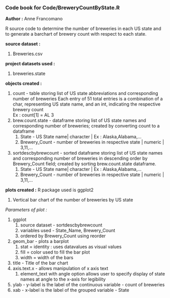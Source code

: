 ### Code book for Code/BreweryCountByState.R
**Author :** Anne Francomano

R source code to determine the number of breweries in each US state and to generate a barchart of brewery count with respect to each state.

**source dataset :** 
1) Breweries.csv

**project datasets used :**
1) breweries.state

**objects created :**
1. count - table storing list of US state abbreviations and corresponding number of breweries
    Each entry of 51 total entries is a combination of a char, representing US state name, and an int, indicating the respective brewery count  
    Ex : count[1] = AL 3
2. brew.count.state - dataframe storing list of US state names and corresponding number of breweries;  created by converting count to a dataframe
    1. State - US State name| character | Ex : Alaska,Alabama,...
    2. Brewery_Count - number of breweries in respective state | numeric | 3,11,...
3. sortdescbybrewcount - sorted dataframe storing list of US state names and corresponding number of breweries in descending order by Brewery_Count field;  created by sorting brew.count.state dataframe.
    1. State - US State name| character | Ex : Alaska,Alabama,...
    2. Brewery_Count - number of breweries in respective state | numeric | 3,11,...

**plots created :**
R package used is ggplot2

1. Vertical bar chart of  the number of breweries by US state

*Parameters of plot :* 
1. ggplot  
   1. source dataset - sortdescbybrewcount 
   2. variables used - State_Name, Brewery_Count
   3. ordered by Brewery_Count using reorder   
2. geom_bar - plots a barplot 
   1. stat = identity : uses datavalues as visual values 
   2. fill = color used to fill the bar plot 
   3. width = width of the bars 
3. title -  Title of the bar chart
4. axis.text.x - allows manipulation of x axis text
   1. element_text with angle option allows user to specify display of state names at angle to the x-axis for legibility
5. ylab - y-label is the label of the continuous variable - count of breweries
6. xab - x-label is the label of the grouped variable - State 
    
